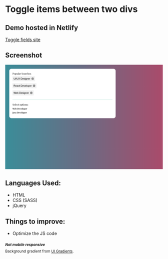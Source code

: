 # Toggle items between two divs

## Demo hosted in Netlify
[Toggle fields site](https://togglefields.netlify.app/)

## Screenshot
![Screenshot of the site](https://github.com/chaulagainkapil/toggle-fields/blob/main/Screenshot.png)

## Languages Used:
* HTML
* CSS (SASS)
* jQuery

## Things to improve:
* Optimize the JS code

<sub>***Not mobile responsive***</sub><br>
<sub>Background gradient from [UI Gradients](https://uigradients.com/).</sub>
